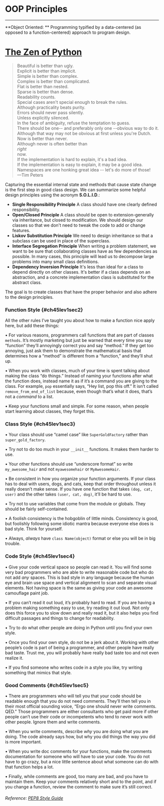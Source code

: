 # OOP Principles

---

**Object Oriented: ** Programming typified by a data-centered \(as opposed to a function-centered\) approach to program design.

# [The Zen of Python](https://www.python.org/doc/humor/#id1)

> Beautiful is better than ugly.  
> Explicit is better than implicit.  
> Simple is better than complex.  
> Complex is better than complicated.  
> Flat is better than nested.  
> Sparse is better than dense.  
> Readability counts.  
> Special cases aren't special enough to break the rules.  
> Although practicality beats purity.  
> Errors should never pass silently.  
> Unless explicitly silenced.  
> In the face of ambiguity, refuse the temptation to guess.  
> There should be one-- and preferably only one --obvious way to do it.  
> Although that way may not be obvious at first unless you're Dutch.  
> Now is better than never.  
> Although never is often better than   
> _right_  
>  now.  
> If the implementation is hard to explain, it's a bad idea.  
> If the implementation is easy to explain, it may be a good idea.  
> Namespaces are one honking great idea -- let's do more of those!  
> —Tim Peters

Capturing the essential internal state and methods that cause state change is the first step in good class design. We can summarize some helpful design principles using the acronym **S.O.L.I.D**.:

* **Single Responsibility Principle**
  A class should have one clearly defined responsibility.
* **Open/Closed Principle**
  A class should be open to extension-generally via inheritance, but closed to modification. We should design our classes so that we don't need to tweak the code to add or change features.
* **Liskov Substitution Principle**
  We need to design inheritance so that a subclass can be used in place of the superclass.
* **Interface Segregation Principle**
  When writing a problem statement, we want to be sure that collaborating classes have as few dependencies as possible. In many cases, this principle will lead us to decompose large problems into many small class definitions.
* **Dependency Inversion Principle**
  It's less than ideal for a class to depend directly on other classes. It's better if a class depends on an abstraction, and a concrete implementation class is substituted for the abstract class.

The goal is to create classes that have the proper behavior and also adhere to the design principles.

### Function Style {#ch45lev1sec2}

All the other rules I’ve taught you about how to make a function nice apply here, but add these things:

• For various reasons, programmers call functions that are part of classes `methods`. It’s mostly marketing but just be warned that every time you say “function” they’ll annoyingly correct you and say “method.” If they get too annoying, just ask them to demonstrate the mathematical basis that determines how a “method” is different from a “function,” and they’ll shut up.

• When you work with classes, much of your time is spent talking about making the class “do things.” Instead of naming your functions after what the function does, instead name it as if it’s a command you are giving to the class. For example, `pop` essentially says, “Hey list, pop this off.” It isn’t called `remove_from_end_of_list` because, even though that’s what it does, that’s not a _command_ to a list.

• Keep your functions small and simple. For some reason, when people start learning about classes, they forget this.

### Class Style {#ch45lev1sec3}

• Your class should use “camel case” like `SuperGoldFactory` rather than `super_gold_factory`.

• Try not to do too much in your `__init__` functions. It makes them harder to use.

• Your other functions should use “underscore format” so write `my_awesome_hair` and not `myawesomehair` or `MyAwesomeHair`.

• Be consistent in how you organize your function arguments. If your class has to deal with users, dogs, and cats, keep that order throughout unless it really doesn’t make sense. If you have one function that takes `(dog, cat, user)` and the other takes `(user, cat, dog)`, it’ll be hard to use.

• Try not to use variables that come from the module or globals. They should be fairly self-contained.

• A foolish consistency is the hobgoblin of little minds. Consistency is good, but foolishly following some idiotic mantra because everyone else does is bad style. Think for yourself.

• Always, _always_ have `class Name(object)` format or else you will be in big trouble.

### Code Style {#ch45lev1sec4}

• Give your code vertical space so people can read it. You will find some very bad programmers who are able to write reasonable code but who do not add _any_ spaces. This is bad style in any language because the human eye and brain use space and vertical alignment to scan and separate visual elements. Not having space is the same as giving your code an awesome camouflage paint job.

• If you can’t read it out loud, it’s probably hard to read. If you are having a problem making something easy to use, try reading it out loud. Not only does this force you to slow down and really read it, but it also helps you find difficult passages and things to change for readability.

• Try to do what other people are doing in Python until you find your own style.

• Once you find your own style, do not be a jerk about it. Working with other people’s code is part of being a programmer, and other people have really bad taste. Trust me, you will probably have really bad taste too and not even realize it.

• If you find someone who writes code in a style you like, try writing something that mimics that style.

### Good Comments {#ch45lev1sec5}

• There are programmers who will tell you that your code should be readable enough that you do not need comments. They’ll then tell you in their most official sounding voice, “Ergo one should never write comments. QED.” Those programmers are either consultants who get paid more if other people can’t use their code or incompetents who tend to never work with other people. Ignore them and write comments.

• When you write comments, describe _why_ you are doing what you are doing. The code already says how, but why you did things the way you did is more important.

• When you write doc comments for your functions, make the comments documentation for someone who will have to use your code. You do not have to go crazy, but a nice little sentence about what someone can do with that function helps a lot.

• Finally, while comments are good, too many are bad, and you have to maintain them. Keep your comments relatively short and to the point, and if you change a function, review the comment to make sure it’s still correct.

###### Reference: [PEP8 Style Guide](https://www.python.org/dev/peps/pep-0008/)




